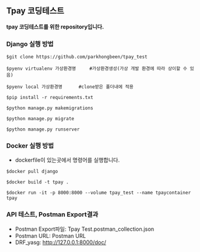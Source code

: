 ## Tpay 코딩테스트
**tpay 코딩테스트를 위한 repository입니다.**

### Django 실행 방법
```
$git clone https://github.com/parkhongbeen/tpay_test

$pyenv virtualenv 가상환경명     #가상환경생성(가상 개발 환경에 따라 상이할 수 있음)
    
$pyenv local 가상환경명		#clone받은 폴더내에 적용
    
$pip install -r requirements.txt

$python manage.py makemigrations

$python manage.py migrate

$python manage.py runserver
```

### Docker 실행 방법
- dockerfile이 있는곳에서 명령어를 실행합니다.
```
$docker pull django

$docker build -t tpay .

$docker run -it -p 8000:8000 --volume tpay_test --name tpaycontainer tpay
```

### API 테스트, Postman Export결과
- Postman Export파일: Tpay Test.postman_collection.json
- Postman URL: Postman URL
- DRF_yasg: http://127.0.0.1:8000/doc/
